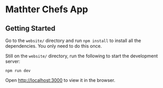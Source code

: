 # Mathter Chefs App

## Getting Started


Go to the `website/` directory and run `npm install` to install all the dependencies. You only need to do this once.



Still on the `website/` directory, run the following to start the development server:

```
npm run dev
```

Open [http://localhost:3000](http://localhost:3000) to view it in the browser.
